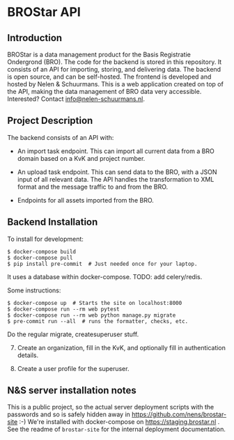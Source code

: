 # BROStar API

## Introduction

BROStar is a data management product for the Basis Registratie Ondergrond (BRO). The code for the backend is stored in this repository. It consists of an API for importing, storing, and delivering data. The backend is open source, and can be self-hosted. The frontend is developed and hosted by Nelen & Schuurmans. This is a web application created on top of the API, making the data management of BRO data very accessible. Interested? Contact info@nelen-schuurmans.nl.

## Project Description

The backend consists of an API with:

- An import task endpoint. This can import all current data from a BRO domain based on a KvK and project number.

- An upload task endpoint. This can send data to the BRO, with a JSON input of all relevant data. The API handles the transformation to XML format and the message traffic to and from the BRO.

- Endpoints for all assets imported from the BRO.

## Backend Installation

To install for development:

    $ docker-compose build
    $ docker-compose pull
    $ pip install pre-commit  # Just needed once for your laptop.

It uses a database within docker-compose. TODO: add celery/redis.

Some instructions:

    $ docker-compose up  # Starts the site on localhost:8000
    $ docker-compose run --rm web pytest
    $ docker-compose run --rm web python manage.py migrate
    $ pre-commit run --all  # runs the formatter, checks, etc.

Do the regular migrate, createsuperuser stuff.

7) Create an organization, fill in the KvK, and optionally fill in authentication details.

8) Create a user profile for the superuser.


## N&S server installation notes

This is a public project, so the actual server deployment scripts with the passwords and so is safely hidden away in https://github.com/nens/brostar-site :-) We're installed with docker-compose on https://staging.brostar.nl . See the readme of `brostar-site` for the internal deployment documentation.
